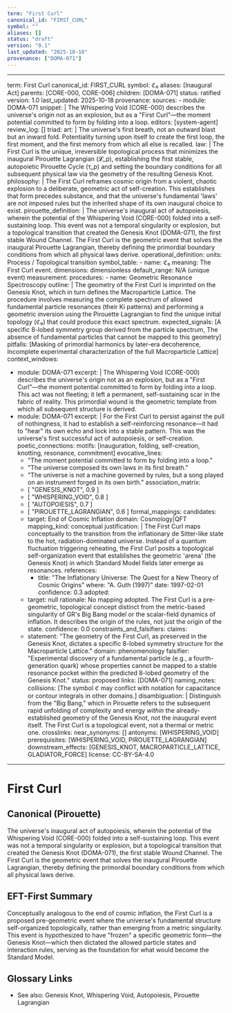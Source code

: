```yaml
---
term: "First Curl"
canonical_id: "FIRST_CURL"
symbol: ""
aliases: []
status: "draft"
version: "0.1"
last_updated: "2025-10-18"
provenance: ["DOMA-071"]
---
```


---
term: First Curl
canonical_id: FIRST_CURL
symbol: ℭ₀
aliases: [Inaugural Act]
parents: [CORE-000, CORE-006]
children: [DOMA-071]
status: ratified
version: 1.0
last_updated: 2025-10-18
provenance:
  sources:
    - module: DOMA-071
      snippet: |
        The Whispering Void (CORE-000) describes the universe's origin not as an explosion, but as a "First Curl"—the moment potential committed to form by folding into a loop.
  editors: [system-agent]
  review_log: []
triad:
  art: |
    The universe's first breath, not an outward blast but an inward fold. Potentiality turning upon itself to create the first loop, the first moment, and the first memory from which all else is recalled.
  law: |
    The First Curl is the unique, irreversible topological process that minimizes the inaugural Pirouette Lagrangian (𝓛_p), establishing the first stable, autopoietic Pirouette Cycle (τ_p) and setting the boundary conditions for all subsequent physical law via the geometry of the resulting Genesis Knot.
  philosophy: |
    The First Curl reframes cosmic origin from a violent, chaotic explosion to a deliberate, geometric act of self-creation. This establishes that form precedes substance, and that the universe's fundamental 'laws' are not imposed rules but the inherited shape of its own inaugural choice to exist.
pirouette_definition: |
  The universe's inaugural act of autopoiesis, wherein the potential of the Whispering Void (CORE-000) folded into a self-sustaining loop. This event was not a temporal singularity or explosion, but a topological transition that created the Genesis Knot (DOMA-071), the first stable Wound Channel. The First Curl is the geometric event that solves the inaugural Pirouette Lagrangian, thereby defining the primordial boundary conditions from which all physical laws derive.
operational_definition:
  units: Process / Topological transition
  symbol_table:
    - name: ℭ₀
      meaning: The First Curl event.
      dimensions: dimensionless
      default_range: N/A (unique event)
  measurement:
    procedures:
      - name: Geometric Resonance Spectroscopy
        outline: |
          The geometry of the First Curl is imprinted on the Genesis Knot, which in turn defines the Macroparticle Lattice. The procedure involves measuring the complete spectrum of allowed fundamental particle resonances (their Ki patterns) and performing a geometric inversion using the Pirouette Lagrangian to find the unique initial topology (ℭ₀) that could produce this exact spectrum.
        expected_signals: [A specific 8-lobed symmetry group derived from the particle spectrum, The absence of fundamental particles that cannot be mapped to this geometry]
        pitfalls: [Masking of primordial harmonics by later-era decoherence, Incomplete experimental characterization of the full Macroparticle Lattice]
context_windows:
  - module: DOMA-071
    excerpt: |
      The Whispering Void (CORE-000) describes the universe's origin not as an explosion, but as a "First Curl"—the moment potential committed to form by folding into a loop. This act was not fleeting; it left a permanent, self-sustaining scar in the fabric of reality. This primordial wound is the geometric template from which all subsequent structure is derived.
  - module: DOMA-071
    excerpt: |
      For the First Curl to persist against the pull of nothingness, it had to establish a self-reinforcing resonance—it had to "hear" its own echo and lock into a stable pattern. This was the universe's first successful act of autopoiesis, or self-creation.
poetic_connections:
  motifs: [inauguration, folding, self-creation, knotting, resonance, commitment]
  evocative_lines:
    - "The moment potential committed to form by folding into a loop."
    - "The universe composed its own laws in its first breath."
    - "The universe is not a machine governed by rules, but a song played on an instrument forged in its own birth."
  association_matrix:
    - [ "GENESIS_KNOT", 0.9 ]
    - [ "WHISPERING_VOID", 0.8 ]
    - [ "AUTOPOIESIS", 0.7 ]
    - [ "PIROUETTE_LAGRANGIAN", 0.6 ]
formal_mappings:
  candidates:
    - target: End of Cosmic Inflation
      domain: Cosmology|QFT
      mapping_kind: conceptual
      justification: |
        The First Curl maps conceptually to the transition from the inflationary de Sitter-like state to the hot, radiation-dominated universe. Instead of a quantum fluctuation triggering reheating, the First Curl posits a topological self-organization event that establishes the geometric 'arena' (the Genesis Knot) in which Standard Model fields later emerge as resonances.
      references:
        - title: "The Inflationary Universe: The Quest for a New Theory of Cosmic Origins"
          where: "A. Guth (1997)"
          date: 1997-02-01
      confidence: 0.3
  adopted:
    - target: null
      rationale: No mapping adopted. The First Curl is a pre-geometric, topological concept distinct from the metric-based singularity of GR's Big Bang model or the scalar-field dynamics of inflation. It describes the origin of the rules, not just the origin of the state.
      confidence: 0.0
constraints_and_falsifiers:
  claims:
    - statement: "The geometry of the First Curl, as preserved in the Genesis Knot, dictates a specific 8-lobed symmetry structure for the Macroparticle Lattice."
      domain: phenomenology
      falsifier: "Experimental discovery of a fundamental particle (e.g., a fourth-generation quark) whose properties cannot be mapped to a stable resonance pocket within the predicted 8-lobed geometry of the Genesis Knot."
      status: proposed
      links: [DOMA-071]
naming_notes:
  collisions: [The symbol ℭ may conflict with notation for capacitance or contour integrals in other domains.]
  disambiguation: |
    Distinguish from the "Big Bang," which in Pirouette refers to the subsequent rapid unfolding of complexity and energy *within* the already-established geometry of the Genesis Knot, not the inaugural event itself. The First Curl is a topological event, not a thermal or metric one.
crosslinks:
  near_synonyms: []
  antonyms: [WHISPERING_VOID]
  prerequisites: [WHISPERING_VOID, PIROUETTE_LAGRANGIAN]
  downstream_effects: [GENESIS_KNOT, MACROPARTICLE_LATTICE, GLADIATOR_FORCE]
license: CC-BY-SA-4.0
---

# First Curl

## Canonical (Pirouette)
The universe's inaugural act of autopoiesis, wherein the potential of the Whispering Void (CORE-000) folded into a self-sustaining loop. This event was not a temporal singularity or explosion, but a topological transition that created the Genesis Knot (DOMA-071), the first stable Wound Channel. The First Curl is the geometric event that solves the inaugural Pirouette Lagrangian, thereby defining the primordial boundary conditions from which all physical laws derive.

## EFT-First Summary
Conceptually analogous to the end of cosmic inflation, the First Curl is a proposed pre-geometric event where the universe's fundamental structure self-organized topologically, rather than emerging from a metric singularity. This event is hypothesized to have "frozen" a specific geometric form—the Genesis Knot—which then dictated the allowed particle states and interaction rules, serving as the foundation for what would become the Standard Model.

## Glossary Links
- See also: Genesis Knot, Whispering Void, Autopoiesis, Pirouette Lagrangian